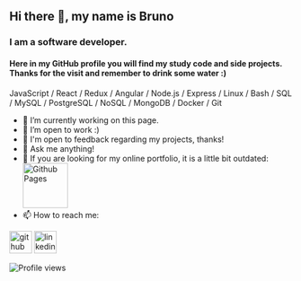 ## Hi there 👋, my name is Bruno
### I am a software developer.
[comment]: <![I am a WebDev student](bannerurl) // adicionar um banner futuramente>

#### Here in my GitHub profile you will find my study code and side projects. Thanks for the visit and remember to drink some water :)

JavaScript / React / Redux / Angular / Node.js / Express / Linux / Bash / SQL / MySQL / PostgreSQL / NoSQL / MongoDB / Docker / Git

[comment]: <![- 🌱 I’m now learning Rust!)>

- 🔭 I’m currently working on this page. 
- 👯 I’m open to work :)
- 💬 I'm open to feedback regarding my projects, thanks!
- 💬 Ask me anything! 
- 💬 If you are looking for my online portfolio, it is a little bit outdated: <br>
[<img src='https://simpleicons.vercel.app/githubpages/FFFF00' alt='Github Pages' height='80'>](https://brunodnc.github.io)
- 📫 How to reach me:   


[<img src='https://simpleicons.vercel.app/github/FFFF00' alt='github' height='40'>](https://github.com/brunodnc)  [<img src='https://simpleicons.vercel.app/linkedin/FFFF00' alt='linkedin' height='40'>](https://www.linkedin.com/in/brunodnc/)

![Profile views](https://gpvc.arturio.dev/brunodnc)  
